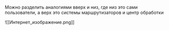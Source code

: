 
Можно разделить аналогиями вверх и низ,
где низ это сами пользователи, а верх это системы маршрутизаторов и центр обработки

![[Интернет_изображение.png]]

